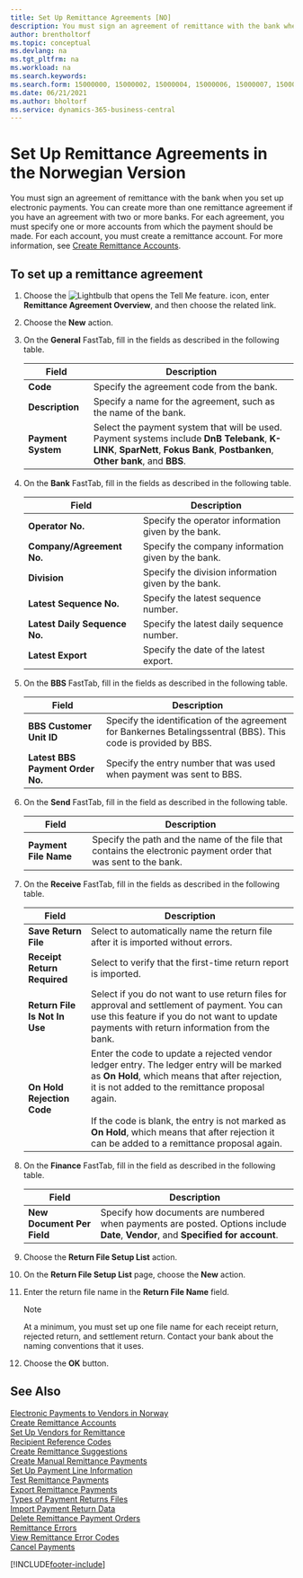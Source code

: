 ```yaml
---
title: Set Up Remittance Agreements [NO]
description: You must sign an agreement of remittance with the bank when you set up electronic payments in the Norwegian version of Business Central. 
author: brentholtorf
ms.topic: conceptual
ms.devlang: na
ms.tgt_pltfrm: na
ms.workload: na
ms.search.keywords:
ms.search.form: 15000000, 15000002, 15000004, 15000006, 15000007, 15000010
ms.date: 06/21/2021
ms.author: bholtorf
ms.service: dynamics-365-business-central
---
```

# Set Up Remittance Agreements in the Norwegian Version

You must sign an agreement of remittance with the bank when you set up electronic payments. You can create more than one remittance agreement if you have an agreement with two or more banks. For each agreement, you must specify one or more accounts from which the payment should be made. For each account, you must create a remittance account. For more information, see [Create Remittance Accounts](how-to-create-remittance-accounts.md).  

## To set up a remittance agreement  

1.  Choose the ![Lightbulb that opens the Tell Me feature.](../../media/ui-search/search_small.png "Tell me what you want to do") icon, enter **Remittance Agreement Overview**, and then choose the related link.  
2.  Choose the **New** action.  
3.  On the **General** FastTab, fill in the fields as described in the following table.  

    |Field|Description|  
    |---------------------------------|---------------------------------------|  
    |**Code**|Specify the agreement code from the bank.|  
    |**Description**|Specify a name for the agreement, such as the name of the bank.|  
    |**Payment System**|Select the payment system that will be used. Payment systems include **DnB Telebank**, **K-LINK**, **SparNett**, **Fokus Bank**, **Postbanken**, **Other bank**, and **BBS**.|  

4.  On the **Bank** FastTab, fill in the fields as described in the following table.  

    |Field|Description|  
    |---------------------------------|---------------------------------------|  
    |**Operator No.**|Specify the operator information given by the bank.|  
    |**Company/Agreement No.**|Specify the company information given by the bank.|  
    |**Division**|Specify the division information given by the bank.|  
    |**Latest Sequence No.**|Specify the latest sequence number.|  
    |**Latest Daily Sequence No.**|Specify the latest daily sequence number.|  
    |**Latest Export**|Specify the date of the latest export.|  

5.  On the **BBS** FastTab, fill in the fields as described in the following table.  

    |Field|Description|  
    |---------------------------------|---------------------------------------|  
    |**BBS Customer Unit ID**|Specify the identification of the agreement for Bankernes Betalingssentral (BBS). This code is provided by BBS.|  
    |**Latest BBS Payment Order No.**|Specify the entry number that was used when payment was sent to BBS.|  

6.  On the **Send** FastTab, fill in the field as described in the following table.  

    |Field|Description|  
    |---------------------------------|---------------------------------------|  
    |**Payment File Name**|Specify the path and the name of the file that contains the electronic payment order that was sent to the bank.|  

7.  On the **Receive** FastTab, fill in the fields as described in the following table.  

    |Field|Description|  
    |-----------|---------------------------------------|  
    |**Save Return File**|Select to automatically name the return file after it is imported without errors.|  
    |**Receipt Return Required**|Select to verify that the first-time return report is imported.|  
    |**Return File Is Not In Use**|Select if you do not want to use return files for approval and settlement of payment. You can use this feature if you do not want to update payments with return information from the bank.|  
    |**On Hold Rejection Code**|Enter the code to update a rejected vendor ledger entry. The ledger entry will be marked as **On Hold**, which means that after rejection, it is not added to the remittance proposal again.<br /><br /> If the code is blank, the entry is not marked as **On Hold**, which means that after rejection it can be added to a remittance proposal again.|  

8.  On the **Finance** FastTab, fill in the field as described in the following table.  

    |Field|Description|  
    |---------------------------------|---------------------------------------|  
    |**New Document Per Field**|Specify how documents are numbered when payments are posted. Options include **Date**, **Vendor**, and **Specified for account**.|  

9. Choose the **Return File Setup List** action.  
10. On the **Return File Setup List** page, choose the **New** action.  
11. Enter the return file name in the **Return File Name** field.  

    > [!NOTE]  
    >  At a minimum, you must set up one file name for each receipt return, rejected return, and settlement return. Contact your bank about the naming conventions that it uses.  

12. Choose the **OK** button.  

## See Also  
 [Electronic Payments to Vendors in Norway](electronic-payments-to-vendors-in-norway.md)   
 [Create Remittance Accounts](how-to-create-remittance-accounts.md)   
 [Set Up Vendors for Remittance](how-to-set-up-vendors-for-remittance.md)   
 [Recipient Reference Codes](recipient-reference-codes.md)   
 [Create Remittance Suggestions](how-to-create-remittance-suggestions.md)   
 [Create Manual Remittance Payments](how-to-create-manual-remittance-payments.md)   
 [Set Up Payment Line Information](how-to-set-up-payment-line-information.md)   
 [Test Remittance Payments](how-to-test-remittance-payments.md)   
 [Export Remittance Payments](how-to-export-remittance-payments.md)   
 [Types of Payment Returns Files](types-of-payment-returns-files.md)   
 [Import Payment Return Data](how-to-import-payment-return-data.md)   
 [Delete Remittance Payment Orders](how-to-delete-remittance-payment-orders.md)   
 [Remittance Errors](remittance-errors.md)   
 [View Remittance Error Codes](how-to-view-remittance-error-codes.md)   
 [Cancel Payments](how-to-cancel-payments.md)


[!INCLUDE[footer-include](../../includes/footer-banner.md)]